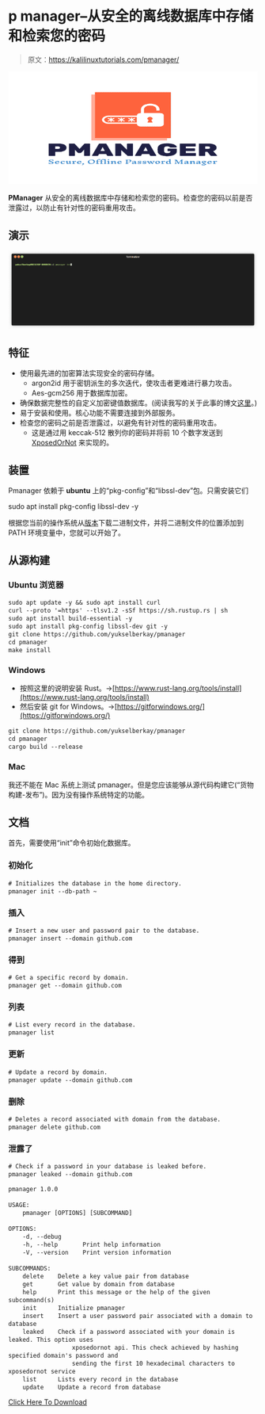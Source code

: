 # p manager–从安全的离线数据库中存储和检索您的密码

> 原文：<https://kalilinuxtutorials.com/pmanager/>

[![](img/279aadd6ce5e1007cdf701cc91f22b83.png)](https://blogger.googleusercontent.com/img/b/R29vZ2xl/AVvXsEgTqN3u7PiYRACahgxjJLq8JpQxglKdOfJV8ZdWPj4LKSnNW0Hzhglv_Irp0J1Upn_dBTYx8DeHb-ZffZ7mtJYNQxHn9X9wmY1R91gHKuaf7v4WmsI9mHdLyfAXyE06iNjamcAX2VxHTakn5xsZZ2J4MFcErBEPs1rj-s6xDywYu5qUqyuIAFzQyNhX/s724/Pmanager.png)

**PManager** 从安全的离线数据库中存储和检索您的密码。检查您的密码以前是否泄露过，以防止有针对性的密码重用攻击。

## 演示

![](img/c17cec3f0d3f93dffa14a3b1c7aa8f49.png)

## 特征

*   使用最先进的加密算法实现安全的密码存储。
    *   argon2id 用于密钥派生的多次迭代，使攻击者更难进行暴力攻击。
    *   Aes-gcm256 用于数据库加密。
*   确保数据完整性的自定义加密键值数据库。(阅读我写的关于此事的博文[这里](https://yukselberkay.github.io/programming/2022/09/12/post-keyval-db.html)。)
*   易于安装和使用。核心功能不需要连接到外部服务。
*   检查您的密码之前是否泄露过，以避免有针对性的密码重用攻击。
    *   这是通过用 keccak-512 散列你的密码并将前 10 个数字发送到 [XposedOrNot](https://xposedornot.com/api_doc) 来实现的。

## 装置

Pmanager 依赖于 **ubuntu** 上的“pkg-config”和“libssl-dev”包。只需安装它们

sudo apt install pkg-config libssl-dev -y

根据您当前的操作系统从[版本](https://github.com/yukselberkay/pmanager/releases)下载二进制文件，并将二进制文件的位置添加到 PATH 环境变量中，您就可以开始了。

## 从源构建

### Ubuntu 浏览器

```
sudo apt update -y && sudo apt install curl
curl --proto '=https' --tlsv1.2 -sSf https://sh.rustup.rs | sh
sudo apt install build-essential -y
sudo apt install pkg-config libssl-dev git -y
git clone https://github.com/yukselberkay/pmanager
cd pmanager
make install
```

### Windows

*   按照这里的说明安装 Rust。->[https://www.rust-lang.org/tools/install](https://www.rust-lang.org/tools/install)
*   然后安装 git for Windows。->[https://gitforwindows.org/](https://gitforwindows.org/)

```
git clone https://github.com/yukselberkay/pmanager
cd pmanager
cargo build --release
```

### Mac

我还不能在 Mac 系统上测试 pmanager。但是您应该能够从源代码构建它(“货物构建-发布”)。因为没有操作系统特定的功能。

## 文档

首先，需要使用“init”命令初始化数据库。

### 初始化

```
# Initializes the database in the home directory.
pmanager init --db-path ~
```

### 插入

```
# Insert a new user and password pair to the database.
pmanager insert --domain github.com
```

### 得到

```
# Get a specific record by domain.
pmanager get --domain github.com
```

### 列表

```
# List every record in the database.
pmanager list
```

### 更新

```
# Update a record by domain.
pmanager update --domain github.com
```

### 删除

```
# Deletes a record associated with domain from the database.
pmanager delete github.com
```

### 泄露了

```
# Check if a password in your database is leaked before.
pmanager leaked --domain github.com
```

```
pmanager 1.0.0

USAGE:
    pmanager [OPTIONS] [SUBCOMMAND]

OPTIONS:
    -d, --debug      
    -h, --help       Print help information
    -V, --version    Print version information

SUBCOMMANDS:
    delete    Delete a key value pair from database
    get       Get value by domain from database
    help      Print this message or the help of the given subcommand(s)
    init      Initialize pmanager
    insert    Insert a user password pair associated with a domain to database
    leaked    Check if a password associated with your domain is leaked. This option uses
                  xposedornot api. This check achieved by hashing specified domain's password and
                  sending the first 10 hexadecimal characters to xposedornot service
    list      Lists every record in the database
    update    Update a record from database
```

[Click Here To Download](https://github.com/yukselberkay/pmanager)